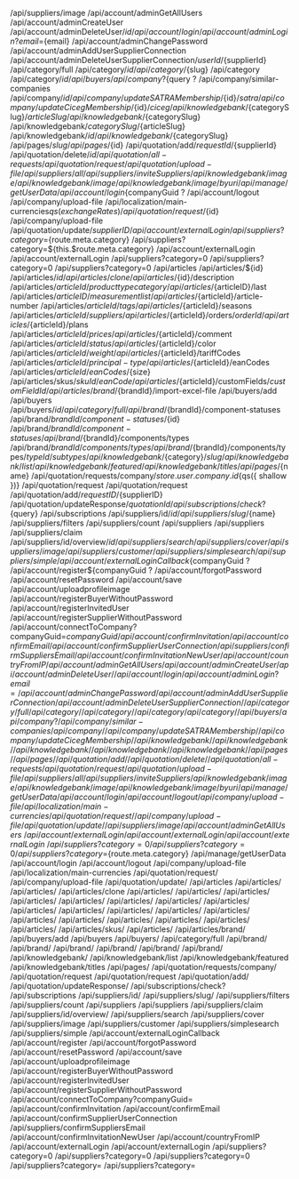 /api/suppliers/image
/api/account/adminGetAllUsers
/api/account/adminCreateUser
/api/account/adminDeleteUser/${id}
/api/account/login
/api/account/adminLogin?email=${email}
/api/account/adminChangePassword
/api/account/adminAddUserSupplierConnection
/api/account/adminDeleteUserSupplierConnection/${userId}/${supplierId}
/api/category/full
/api/category/${id}
/api/category/${slug}
/api/category
/api/category/${id}
/api/buyers
/api/company?${query ? 
/api/company/similar-companies
/api/company/${id}
/api/company/updateSATRAMembership/${id}/${satra}
/api/company/updateCicegMembership/${id}/${ciceg}
/api/knowledgebank/${categorySlug}/${articleSlug}
/api/knowledgebank/${categorySlug}
/api/knowledgebank/${categorySlug}/${articleSlug}
/api/knowledgebank/${id}
/api/knowledgebank/${categorySlug}
/api/pages/${slug}
/api/pages/${id}
/api/quotation/add/${requestId}/${supplierId}
/api/quotation/delete/${id}
/api/quotation/all-requests
/api/quotation/request
/api/quotation/upload-file
/api/suppliers/all
/api/suppliers/inviteSuppliers
/api/knowledgebank/image
/api/knowledgebank/image
/api/knowledgebank/image/byuri
/api/manage/getUserData
/api/account/login${companyGuid ? 
/api/account/logout
/api/company/upload-file
/api/localization/main-currencies${qs({ exchangeRates })}
/api/quotation/request/${id}
/api/company/upload-file
/api/quotation/update/${supplierID}
/api/account/externalLogin
/api/suppliers?category=${route.meta.category}
/api/suppliers?category=${this.$route.meta.category}
/api/account/externalLogin
/api/account/externalLogin
/api/suppliers?category=0
/api/suppliers?category=0
/api/suppliers?category=0
/api/articles
/api/articles/${id}
/api/articles/${id}
/api/articles/clone
/api/articles/${id}/description
/api/articles/${articleId}/producttypecategory
/api/articles/${articleID}/last
/api/articles/${articleID}/measurementlist
/api/articles/${articleId}/article-number
/api/articles/${articleId}/tags
/api/articles/${articleId}/seasons
/api/articles/${articleId}/suppliers
/api/articles/${articleId}/orders/${orderId}
/api/articles/${articleId}/plans
/api/articles/${articleId}/prices
/api/articles/${articleId}/comment
/api/articles/${articleId}/status
/api/articles/${articleId}/color
/api/articles/${articleId}/weight
/api/articles/${articleId}/tariffCodes
/api/articles/${articleId}/principal-type
/api/articles/${articleId}/eanCodes
/api/articles/${articleId}/eanCodes/${size}
/api/articles/skus/${skuId}/eanCode
/api/articles/${articleId}/customFields/${customFieldId}
/api/articles/brand/${brandId}/import-excel-file
/api/buyers/add
/api/buyers
/api/buyers/${id}
/api/category/full
/api/brand/${brandId}/component-statuses
/api/brand/${brandId}/component-statuses/${id}
/api/brand/${brandId}/component-statuses
/api/brand/${brandId}/components/types
/api/brand/${brandId}/components/types
/api/brand/${brandId}/components/types/${typeId}/subtypes
/api/knowledgebank/${category}/${slug}
/api/knowledgebank/list
/api/knowledgebank/featured
/api/knowledgebank/titles
/api/pages/${name}
/api/quotation/requests/company/${store.user.company.id}${qs({ shallow })}
/api/quotation/request
/api/quotation/request
/api/quotation/add/${requestID}/${supplierID}
/api/quotation/updateResponse/${quotationId}
/api/subscriptions/check?${query}
/api/subscriptions
/api/suppliers/id/${id}
/api/suppliers/slug/${name}
/api/suppliers/filters
/api/suppliers/count
/api/suppliers
/api/suppliers
/api/suppliers/claim
/api/suppliers/id/overview/${id}
/api/suppliers/search
/api/suppliers/cover
/api/suppliers/image
/api/suppliers/customer
/api/suppliers/simplesearch
/api/suppliers/simple
/api/account/externalLoginCallback${companyGuid ? 
/api/account/register${companyGuid ? 
/api/account/forgotPassword
/api/account/resetPassword
/api/account/save
/api/account/uploadprofileimage
/api/account/registerBuyerWithoutPassword
/api/account/registerInvitedUser
/api/account/registerSupplierWithoutPassword
/api/account/connectToCompany?companyGuid=${companyGuid}
/api/account/confirmInvitation
/api/account/confirmEmail
/api/account/confirmSupplierUserConnection
/api/suppliers/confirmSuppliersEmail
/api/account/confirmInvitationNewUser
/api/account/countryFromIP
/api/account/adminGetAllUsers
/api/account/adminCreateUser
/api/account/adminDeleteUser/
/api/account/login
/api/account/adminLogin?email=
/api/account/adminChangePassword
/api/account/adminAddUserSupplierConnection
/api/account/adminDeleteUserSupplierConnection/
/api/category/full
/api/category/
/api/category/
/api/category
/api/category/
/api/buyers
/api/company?
/api/company/similar-companies
/api/company/
/api/company/updateSATRAMembership/
/api/company/updateCicegMembership/
/api/knowledgebank/
/api/knowledgebank/
/api/knowledgebank/
/api/knowledgebank/
/api/knowledgebank/
/api/pages/
/api/pages/
/api/quotation/add/
/api/quotation/delete/
/api/quotation/all-requests
/api/quotation/request
/api/quotation/upload-file
/api/suppliers/all
/api/suppliers/inviteSuppliers
/api/knowledgebank/image
/api/knowledgebank/image
/api/knowledgebank/image/byuri
/api/manage/getUserData
/api/account/login
/api/account/logout
/api/company/upload-file
/api/localization/main-currencies
/api/quotation/request/
/api/company/upload-file
/api/quotation/update/
/api/suppliers/image
/api/account/adminGetAllUsers\
/api/account/externalLogin
/api/account/externalLogin
/api/account/externalLogin\
/api/suppliers?category=0
/api/suppliers?category=0
/api/suppliers?category=${route.meta.category}
/api/manage/getUserData
/api/account/login
/api/account/logout
/api/company/upload-file
/api/localization/main-currencies
/api/quotation/request/
/api/company/upload-file
/api/quotation/update/
/api/articles
/api/articles/
/api/articles/
/api/articles/clone
/api/articles/
/api/articles/
/api/articles/
/api/articles/
/api/articles/
/api/articles/
/api/articles/
/api/articles/
/api/articles/
/api/articles/
/api/articles/
/api/articles/
/api/articles/
/api/articles/
/api/articles/
/api/articles/
/api/articles/
/api/articles/
/api/articles/
/api/articles/skus/
/api/articles/
/api/articles/brand/
/api/buyers/add
/api/buyers
/api/buyers/
/api/category/full
/api/brand/
/api/brand/
/api/brand/
/api/brand/
/api/brand/
/api/brand/
/api/knowledgebank/
/api/knowledgebank/list
/api/knowledgebank/featured
/api/knowledgebank/titles
/api/pages/
/api/quotation/requests/company/
/api/quotation/request
/api/quotation/request
/api/quotation/add/
/api/quotation/updateResponse/
/api/subscriptions/check?
/api/subscriptions
/api/suppliers/id/
/api/suppliers/slug/
/api/suppliers/filters
/api/suppliers/count
/api/suppliers
/api/suppliers
/api/suppliers/claim
/api/suppliers/id/overview/
/api/suppliers/search
/api/suppliers/cover
/api/suppliers/image
/api/suppliers/customer
/api/suppliers/simplesearch
/api/suppliers/simple
/api/account/externalLoginCallback
/api/account/register
/api/account/forgotPassword
/api/account/resetPassword
/api/account/save
/api/account/uploadprofileimage
/api/account/registerBuyerWithoutPassword
/api/account/registerInvitedUser
/api/account/registerSupplierWithoutPassword
/api/account/connectToCompany?companyGuid=
/api/account/confirmInvitation
/api/account/confirmEmail
/api/account/confirmSupplierUserConnection
/api/suppliers/confirmSuppliersEmail
/api/account/confirmInvitationNewUser
/api/account/countryFromIP
/api/account/externalLogin
/api/account/externalLogin
/api/suppliers?category=0
/api/suppliers?category=0
/api/suppliers?category=0
/api/suppliers?category=
/api/suppliers?category=